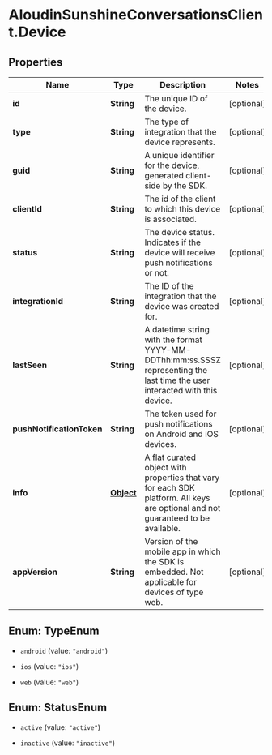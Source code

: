 # AloudinSunshineConversationsClient.Device

## Properties

Name | Type | Description | Notes
------------ | ------------- | ------------- | -------------
**id** | **String** | The unique ID of the device. | [optional] 
**type** | **String** | The type of integration that the device represents. | [optional] 
**guid** | **String** | A unique identifier for the device, generated client-side by the SDK. | [optional] 
**clientId** | **String** | The id of the client to which this device is associated. | [optional] 
**status** | **String** | The device status. Indicates if the device will receive push notifications or not. | [optional] 
**integrationId** | **String** | The ID of the integration that the device was created for. | [optional] 
**lastSeen** | **String** | A datetime string with the format YYYY-MM-DDThh:mm:ss.SSSZ representing the last time the user interacted with this device. | [optional] 
**pushNotificationToken** | **String** | The token used for push notifications on Android and iOS devices. | [optional] 
**info** | [**Object**](.md) | A flat curated object with properties that vary for each SDK platform. All keys are optional and not guaranteed to be available. | [optional] 
**appVersion** | **String** | Version of the mobile app in which the SDK is embedded. Not applicable for devices of type web. | [optional] 



## Enum: TypeEnum


* `android` (value: `"android"`)

* `ios` (value: `"ios"`)

* `web` (value: `"web"`)





## Enum: StatusEnum


* `active` (value: `"active"`)

* `inactive` (value: `"inactive"`)




